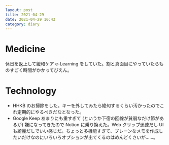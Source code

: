 ```yaml
---
layout: post
title: 2021-04-29
date: 2021-04-29 10:43
category: diary
---
```


# Medicine
休日を返上して緩和ケア e-Learning をしていた。割と真面目にやっていたらものすごく時間がかかってぴえん。

# Technology
- HHKB のお掃除をした。キーを外してみたら絶句するくらい汚かったのでこれ定期的にやるべきだなとなった。
- Google Keep あまりにも重すぎて (というか下宿の回線が貧弱なだけ節があるが) 嫌になってきたので Notion に乗り換えた。Web クリップ迅速だし UI も綺麗だしでいい感じだ。ちょっと多機能すぎて、プレーンなメモを作成したいだけなのにいろいろオプションが出てくるのはめんどくさいが……。